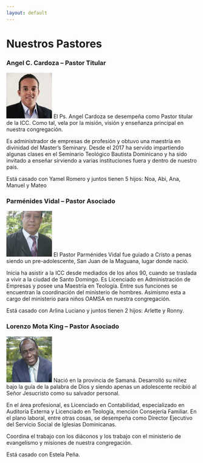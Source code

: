 ```yaml
---
layout: default
---
```

# Nuestros Pastores

### Angel C. Cardoza – Pastor Titular
<img src='assets/cardoza.jpg'>
El Ps. Angel Cardoza se desempeña como Pastor titular de la ICC. Como tal, vela por la misión, visión y enseñanza principal en nuestra congregación.

Es administrador de empresas de profesión y obtuvo una maestría en divinidad del Master’s Seminary. Desde el 2017 ha servido impartiendo algunas clases en el Seminario Teológico Bautista Dominicano y ha sido invitado a enseñar sirviendo a varias instituciones fuera y dentro de nuestro país.

Está casado con Yamel Romero y juntos tienen 5 hijos: Noa, Abi, Ana, Manuel y Mateo

### Parménides Vidal – Pastor Asociado
<img src='assets/parmenides.jpg'>
El Pastor Parménides Vidal fue guiado a Cristo a penas siendo un pre-adolescente, San Juan de la Maguana, lugar donde nació.

Inicia ha asistir a la ICC desde mediados  de los años 90, cuando se traslada a vivir a la ciudad de Santo Domingo. Es Licenciado en Administración de Empresas y posee una Maestría en Teología. Entre sus funciones se encuentran la coordinación del ministerio de hombres. Asimismo esta a cargo del ministerio para niños OAMSA en nuestra congregación.

Está casado con Arlina Luciano y juntos tienen 2 hijos: Arlette y Ronny.


### Lorenzo Mota King – Pastor Asociado
<img src='assets/mota.jpg'>
Nació en la provincia de Samaná. Desarrolló su niñez bajo la guía de la palabra de Dios y siendo apenas un adolescente recibió al Señor Jesucristo como su salvador personal.

En el área profesional, es Licenciado en Contabilidad, especializado en Auditoría Externa y Licenciado en Teología, mención Consejería Familiar. En el plano laboral, entre otras cosas, se desempeña como Director Ejecutivo del Servicio Social de Iglesias Dominicanas.

Coordina el trabajo con los diáconos y los trabajo con el ministerio de evangelismo y misiones de nuestra congregación.

Está casado con Estela Peña.

